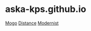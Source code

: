 # aska-kps.github.io
[Mogo](https://aska-kps.github.io/Mogo/ "Макет")
[Distance](https://aska-kps.github.io/Distance/ "Социальная сеть")
[Modernist](https://aska-kps.github.io/Modernist/ "Макет")
